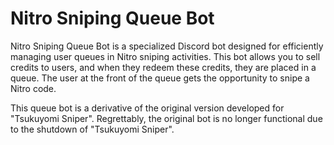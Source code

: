 # Nitro Sniping Queue Bot

Nitro Sniping Queue Bot is a specialized Discord bot designed for efficiently managing user queues in Nitro sniping activities. 
This bot allows you to sell credits to users, and when they redeem these credits, they are placed in a queue. 
The user at the front of the queue gets the opportunity to snipe a Nitro code.

This queue bot is a derivative of the original version developed for "Tsukuyomi Sniper". 
Regrettably, the original bot is no longer functional due to the shutdown of "Tsukuyomi Sniper".
